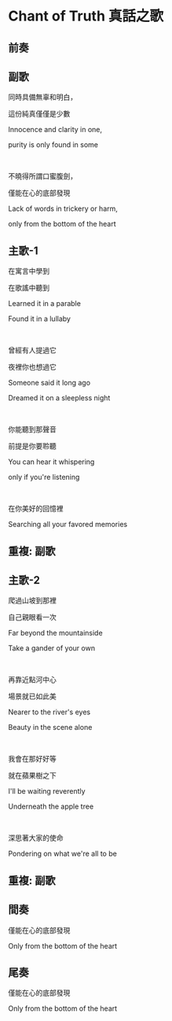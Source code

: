# Chant of Truth 真話之歌

## 前奏

## 副歌

同時具備無辜和明白，

這份純真僅僅是少數

Innocence and clarity in one,

purity is only found in some

<br>

不曉得所謂口蜜腹劍，

僅能在心的底部發現

Lack of words in trickery or harm,

only from the bottom of the heart

## 主歌-1

在寓言中學到

在歌謠中聽到

Learned it in a parable

Found it in a lullaby

<br>

曾經有人提過它

夜裡你也想過它

Someone said it long ago

Dreamed it on a sleepless night

<br>

你能聽到那聲音

前提是你要聆聽

You can hear it whispering

only if you're listening

<br>

在你美好的回憶裡

Searching all your favored memories

## 重複: 副歌

## 主歌-2

爬過山坡到那裡

自己親眼看一次

Far beyond the mountainside

Take a gander of your own

<br>

再靠近點河中心

場景就已如此美

Nearer to the river's eyes

Beauty in the scene alone

<br>

我會在那好好等

就在蘋果樹之下

I'll be waiting reverently

Underneath the apple tree

<br>

深思著大家的使命

Pondering on what we're all to be

## 重複: 副歌

## 間奏

僅能在心的底部發現

Only from the bottom of the heart

## 尾奏

僅能在心的底部發現

Only from the bottom of the heart

